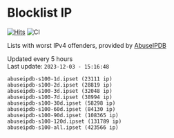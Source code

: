# Blocklist IP

[![Hits](https://hits.seeyoufarm.com/api/count/incr/badge.svg?url=https%3A%2F%2Fgithub.com%2Fborestad%2Fblocklist-ip%2F&count_bg=%2379C83D&title_bg=%23555555&icon=&icon_color=%23E7E7E7&title=hits&edge_flat=false)](https://hits.seeyoufarm.com)  ![CI](https://img.shields.io/github/workflow/status/borestad/blocklist-ip/CI?style=flat-square)

Lists with worst IPv4 offenders, provided by [AbuseIPDB](https://www.abuseipdb.com/)

<!-- FOOTER-PLACEHOLDER -->
Updated every 5 hours<br>
Last update: `2023-12-03 - 15:16:48`
```
abuseipdb-s100-1d.ipset (23111 ip)
abuseipdb-s100-2d.ipset (28819 ip)
abuseipdb-s100-3d.ipset (32048 ip)
abuseipdb-s100-7d.ipset (38994 ip)
abuseipdb-s100-30d.ipset (58298 ip)
abuseipdb-s100-60d.ipset (84130 ip)
abuseipdb-s100-90d.ipset (108365 ip)
abuseipdb-s100-120d.ipset (131789 ip)
abuseipdb-s100-all.ipset (423566 ip)
```
